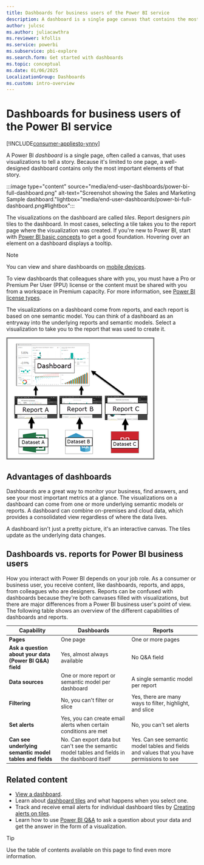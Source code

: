 ```yaml
---
title: Dashboards for business users of the Power BI service
description: A dashboard is a single page canvas that contains the most important elements of data. Learn the advantages of dashboards and how they differ from reports.
author: julcsc
ms.author: juliacawthra
ms.reviewer: kfollis
ms.service: powerbi
ms.subservice: pbi-explore
ms.search.form: Get started with dashboards
ms.topic: conceptual
ms.date: 01/06/2025
LocalizationGroup: Dashboards
ms.custom: intro-overview
---
```

# Dashboards for business users of the Power BI service

[!INCLUDE[consumer-appliesto-ynny](../includes/consumer-appliesto-ynny.md)]

A Power BI *dashboard* is a single page, often called a canvas, that uses visualizations to tell a story. Because it's limited to one page, a well-designed dashboard contains only the most important elements of that story.

:::image type="content" source="media/end-user-dashboards/power-bi-full-dashboard.png" alt-text="Screenshot showing the Sales and Marketing Sample dashboard."lightbox="media/end-user-dashboards/power-bi-full-dashboard.png#lightbox":::

The visualizations on the dashboard are called *tiles*. Report designers *pin* tiles to the dashboard. In most cases, selecting a tile takes you to the report page where the visualization was created. If you're new to Power BI, start with [Power BI basic concepts](end-user-basic-concepts.md) to get a good foundation. Hovering over an element on a dashboard displays a tooltip.

> [!NOTE]
>
>You can view and share dashboards on [mobile devices](mobile/mobile-apps-view-dashboard.md).
>
>To view dashboards that colleagues share with you, you must have a Pro or Premium Per User (PPU) license or the content must be shared with you from a workspace in Premium capacity. For more information, see [Power BI license types](end-user-license.md).

The visualizations on a dashboard come from reports, and each report is based on one semantic model. You can think of a dashboard as an entryway into the underlying reports and semantic models. Select a visualization to take you to the report that was used to create it.

![Diagram showing the relationship between dashboards, reports, and semantic models.](media/end-user-dashboards/power-bi-diagram.png)

## Advantages of dashboards

Dashboards are a great way to monitor your business, find answers, and see your most important metrics at a glance. The visualizations on a dashboard can come from one or more underlying semantic models or reports. A dashboard can combine on-premises and cloud data, which provides a consolidated view regardless of where the data lives.

A dashboard isn't just a pretty picture, it's an interactive canvas. The tiles update as the underlying data changes.

## Dashboards vs. reports for Power BI business users

How you interact with Power BI depends on your job role. As a consumer or business user, you receive content, like dashboards, reports, and apps, from colleagues who are designers. Reports can be confused with dashboards because they're both canvases filled with visualizations, but there are major differences from a Power BI business user's point of view. The following table shows an overview of the different capabilities of dashboards and reports.

| **Capability** | **Dashboards** | **Reports** |
| --- | --- | --- |
| **Pages** | One page | One or more pages |
|**Ask a question about your data (Power BI Q&A) field** | Yes, almost always available | No Q&A field |
| **Data sources** | One or more report or semantic model per dashboard |A single semantic model per report |
| **Filtering** | No, you can't filter or slice | Yes, there are many ways to filter, highlight, and slice |
| **Set alerts** | Yes, you can create email alerts when certain conditions are met | No, you can't set alerts |
| **Can see underlying semantic model tables and fields** |No. Can export data but can't see the semantic model tables and fields in the dashboard itself |Yes. Can see semantic model tables and fields and values that you have permissions to see |

## Related content

* [View a dashboard](end-user-dashboard-open.md).
* Learn about [dashboard tiles](end-user-tiles.md) and what happens when you select one.
* Track and receive email alerts for individual dashboard tiles by [Creating alerts on tiles](end-user-alerts.md).
* Learn how to use [Power BI Q&A](end-user-q-and-a.md) to ask a question about your data and get the answer in the form of a visualization.

> [!TIP]
> Use the table of contents available on this page to find even more information. 

